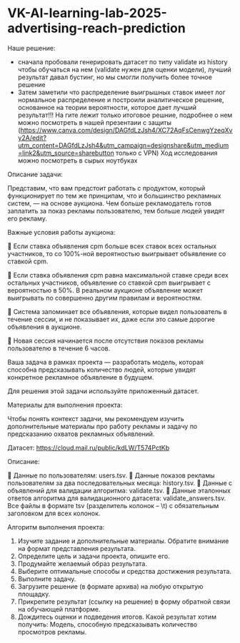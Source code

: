 # VK-AI-learning-lab-2025-advertising-reach-prediction

Наше решение:
 - сначала пробовали генерировать датасет по типу validate из history чтобы обучаться на нем (validate нужен для оценки модели), лучший результат давал бустинг, но мы смогли получить более точное решение
 - Затем заметили что распределение выигрышных ставок имеет лог нормальное распределение и построили аналитическое решение, основанное на теории вероятности, которое дает лучший результат!!!
   На гите лежит только итоговое решние, подробнее о нем можно посмотреть в нашей презентаии с защиты (https://www.canva.com/design/DAGfdLzJsh4/XC72AqFsCenwgYzeqXvy2A/edit?utm_content=DAGfdLzJsh4&utm_campaign=designshare&utm_medium=link2&utm_source=sharebutton   только с VPN) 
   Ход исследования можно посмотреть в сырых ноутбуках
   

Описание задачи:


Представим, что вам предстоит работать с продуктом, который функционирует по тем же принципам, что и большинство рекламных систем, — на основе аукциона. Чем больше рекламодатель готов заплатить за показ рекламы пользователю, тем больше людей увидят его рекламу.

Важные условия работы аукциона:

	Если ставка объявления cpm больше всех ставок всех остальных участников, то со 100%-ной вероятностью выигрывает объявление со ставкой cpm.

	Если ставка объявления cpm равна максимальной ставке среди всех остальных участников, объявление со ставкой cpm выигрывает с вероятностью в 50%. В реальном аукционе объявление может выигрывать по совершенно другим правилам и вероятностям.

	Система запоминает все объявления, которые видел пользователь в течение сессии, и не показывает их, даже если это самые дорогие объявления в аукционе.

	Новая сессия начинается после отсутствия показов рекламы пользователю в течение 6 часов.

Ваша задача в рамках проекта — разработать модель, которая способна предсказывать количество людей, которые увидят конкретное рекламное объявление в будущем.

Для решения этой задачи используйте приложенный датасет.

Материалы для выполнения проекта:

Чтобы понять контекст задачи, мы рекомендуем изучить дополнительные материалы про работу рекламы и задачу по предсказанию охватов рекламных объявлений.

Датасет: https://cloud.mail.ru/public/kdLW/T574PctKb

Описание:

	Данные по пользователям: users.tsv.
	Данные показов рекламы пользователям за два последовательных месяца: history.tsv.
	Данные с объявлений для валидации алгоритма: validate.tsv.
	Данные эталонных ответов алгоритма для валидационного датасета: validate_answers.tsv.
Все файлы в формате tsv (разделитель колонок – \t) с обязательным заголовком для всех колонок. 

Алгоритм выполнения проекта:
1.	Изучите задание и дополнительные материалы. Обратите внимание на формат представления результата.
2.	Определите цель и задачи проекта, опишите его.
3.	Продумайте желаемый образ результата.
4.	Выберите оптимальные способы и средства достижения результата.
5.	Выполните задачу.
6.	Загрузите решение (в формате архива) на любую открытую площадку.
7.	Прикрепите результат (ссылку на решение) в форму обратной связи на обучающей платформе.
8.	Дождитесь оценки и подведения итогов.
Какой результат хотим получить:
Модель, способную предсказывать количество просмотров рекламы.
